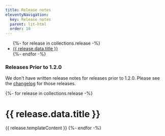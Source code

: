 ```yaml
---
title: Release notes
eleventyNavigation:
  key: Release notes
  parent: lit-html
  order: 10
---
```


<ul>
{%- for release in collections.release -%}
  <li><a href="{{ release.url }}">{{ release.data.title }}</a></li>
{%- endfor -%}
</ul>

<h3>Releases Prior to 1.2.0</h3>

We don't have written release notes for releases prior to 1.2.0. Please see the [changelog](https://github.com/Polymer/lit-html/blob/master/CHANGELOG.md) for those releases.


{%- for release in collections.release -%}
  <h1>{{ release.data.title }}</h1>
  {{ release.templateContent }}
{%- endfor -%}
